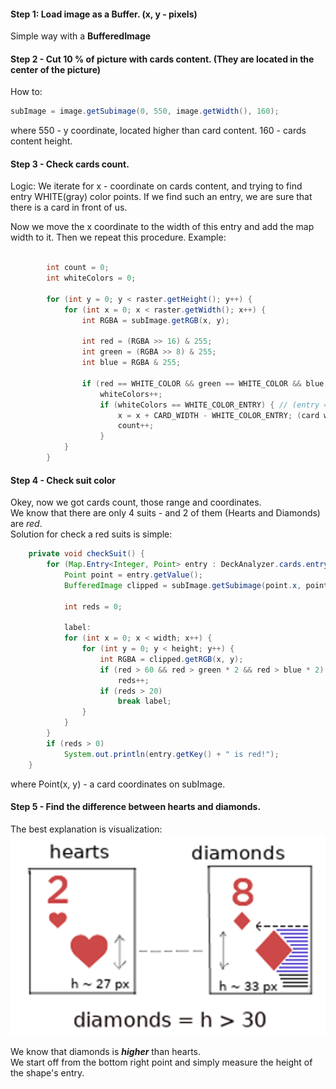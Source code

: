 #### Step 1: Load image as a Buffer. (x, y - pixels)
Simple way with a **BufferedImage**
#### Step 2 - Cut 10 % of picture with cards content. (They are located in the center of the picture)
How to: 
```java
subImage = image.getSubimage(0, 550, image.getWidth(), 160);
```
where 550 - y coordinate, located higher than card content. 160 - cards content height.
#### Step 3 - Check cards count. 
Logic: We iterate for x - coordinate on cards content, and trying to find entry 
WHITE(gray) color points. If we find such an entry, we are sure that there is a card in front of us.

Now we move the x coordinate to the width of this entry and add the map width to it. Then we repeat this procedure.
Example:
```java
    
        int count = 0;
        int whiteColors = 0;

        for (int y = 0; y < raster.getHeight(); y++) {
            for (int x = 0; x < raster.getWidth(); x++) {
                int RGBA = subImage.getRGB(x, y);

                int red = (RGBA >> 16) & 255;
                int green = (RGBA >> 8) & 255;
                int blue = RGBA & 255;

                if (red == WHITE_COLOR && green == WHITE_COLOR && blue == WHITE_COLOR
                    whiteColors++;
                    if (whiteColors == WHITE_COLOR_ENTRY) { // (entry = 30)
                        x = x + CARD_WIDTH - WHITE_COLOR_ENTRY; (card width = 64)
                        count++;
                    }
            }
        }
```

#### Step 4 - Check suit color
Okey, now we got cards count, those range and coordinates. <br>
We know that there are only 4 suits - and 2 of them (Hearts and Diamonds) are *red*. <br>
Solution for check a red suits is simple:
```java
    private void checkSuit() {
        for (Map.Entry<Integer, Point> entry : DeckAnalyzer.cards.entrySet()) {
            Point point = entry.getValue();
            BufferedImage clipped = subImage.getSubimage(point.x, point.y, CARD_WIDTH, CARD_HEIGHT);

            int reds = 0;

            label:
            for (int x = 0; x < width; x++) {
                for (int y = 0; y < height; y++) {
                    int RGBA = clipped.getRGB(x, y);
                    if (red > 60 && red > green * 2 && red > blue * 2)
                        reds++;
                    if (reds > 20)
                        break label;
                }
            }
        }
        if (reds > 0) 
            System.out.println(entry.getKey() + " is red!");
    }
```
where Point(x, y) - a card coordinates on subImage.

#### Step 5 - Find the difference between hearts and diamonds.

The best explanation is visualization:<br>
![](res/hearts_or_diamonds2.png)

We know that diamonds is ***higher*** than hearts.<br>
We start off from the bottom right point and simply measure the height of the shape's entry.
